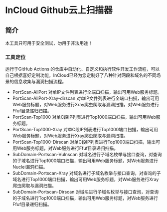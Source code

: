 # InCloud Github云上扫描器
## 简介
本工具只可用于安全测试，勿用于非法用途！
### 工具定位
运行于GitHub Actions 的仓库中自动化、自定义和执行软件开发工作流程，可以自己根据喜好定制功能，InCloud已经为您定制好了八种针对网段和域名的不同场景的信息收集与漏洞扫描流程。

* PortScan-AllPort 对单IP文件列表进行全端口扫描，输出可用Web服务标题。
* PortScan-AllPort-Xray-dirscan   对单IP文件列表进行全端口扫描，输出可用Web服务标题，对Web服务进行Xray爬虫爬取与漏洞扫描，对Web服务进行Ffuf目录递归扫描。
* PortScan-Top1000 对单C段IP列表进行Top1000端口扫描，输出可用Web服务标题。
* PortScan-Top1000-Xray 对单C段IP列表进行Top1000端口扫描，输出可用Web服务标题，对Web服务进行Xray爬虫爬取与漏洞扫描。
* PortScan-Top1000-Dirscan 对单C段IP列表进行Top1000端口扫描，输出可用Web服务标题，对Web服务进行Ffuf目录递归扫描。
* SubDomain-Portscan-Vulnscan 对域名进行子域名枚举与接口查询，对查询的子域名进行Top1000端口扫描，输出可用Web服务标题，对Web服务进行Nuclei漏洞扫描。
* SubDomain-Portscan-Xray 对域名进行子域名枚举与接口查询，对查询的子域名进行Top1000端口扫描，输出可用Web服务标题，对Web服务进行Xray爬虫爬取与漏洞扫描。
* SubDomain-Portscan-Dirscan 对域名进行子域名枚举与接口查询，对查询的子域名进行Top1000端口扫描，输出可用Web服务标题，对Web服务进行Ffuf目录递归扫描。
